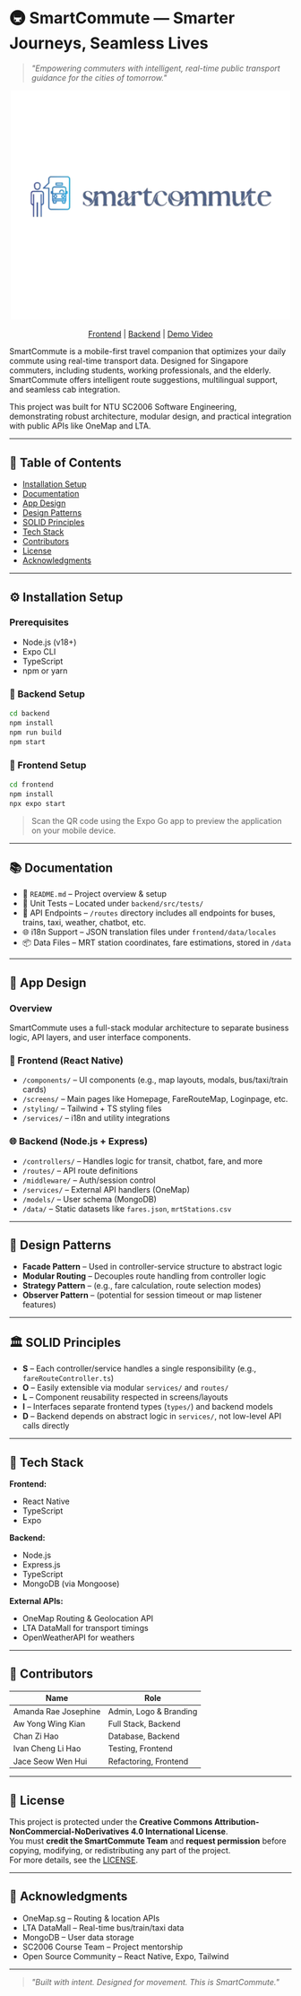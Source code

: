 # 🚇 SmartCommute — Smarter Journeys, Seamless Lives

> _"Empowering commuters with intelligent, real-time public transport guidance for the cities of tomorrow."_

<p align="center">
  <img src="./application/frontend/assets/SmartCommute_Logo.png" alt="SmartCommute Thumbnail" width="500"/>
</p>

<p align="center">
  <a href="[https://github.com/softwarelab3/2006-SCEX-L1/tree/main/application/frontend](https://github.com/Theawmaster/SmartCommute-Mobile-Application-/tree/main/application/frontend)">Frontend</a> |
  <a href="https://github.com/softwarelab3/2006-SCEX-L1/tree/main/application/backend">Backend</a> |
  <a href="https://www.youtube.com/watch?v=S7B_koAZyYg">Demo Video</a>
</p>

SmartCommute is a mobile-first travel companion that optimizes your daily commute using real-time transport data. Designed for Singapore commuters, including students, working professionals, and the elderly. SmartCommute offers intelligent route suggestions, multilingual support, and seamless cab integration.

This project was built for NTU SC2006 Software Engineering, demonstrating robust architecture, modular design, and practical integration with public APIs like OneMap and LTA.

---

## 📄 Table of Contents

- [Installation Setup](#-installation-setup)
- [Documentation](#-documentation)
- [App Design](#-app-design)
- [Design Patterns](#-design-patterns)
- [SOLID Principles](#-solid-principles)
- [Tech Stack](#-tech-stack)
- [Contributors](#-contributors)
- [License](#-license)
- [Acknowledgments](#-acknowledgments)

---

## ⚙️ Installation Setup

### Prerequisites

- Node.js (v18+)
- Expo CLI
- TypeScript
- npm or yarn

### 🔧 Backend Setup

```bash
cd backend
npm install
npm run build
npm start
```

### 📱 Frontend Setup

```bash
cd frontend
npm install
npx expo start
```

> Scan the QR code using the Expo Go app to preview the application on your mobile device.

---

## 📚 Documentation

- 📄 `README.md` – Project overview & setup
- 🧪 Unit Tests – Located under `backend/src/tests/`
- 📜 API Endpoints – `/routes` directory includes all endpoints for buses, trains, taxi, weather, chatbot, etc.
- 🌐 i18n Support – JSON translation files under `frontend/data/locales`
- 📦 Data Files – MRT station coordinates, fare estimations, stored in `/data`

---

## 🧩 App Design

### Overview

SmartCommute uses a full-stack modular architecture to separate business logic, API layers, and user interface components.

### 📱 Frontend (React Native)

- `/components/` – UI components (e.g., map layouts, modals, bus/taxi/train cards)
- `/screens/` – Main pages like Homepage, FareRouteMap, Loginpage, etc.
- `/styling/` – Tailwind + TS styling files
- `/services/` – i18n and utility integrations

### 🌐 Backend (Node.js + Express)

- `/controllers/` – Handles logic for transit, chatbot, fare, and more
- `/routes/` – API route definitions
- `/middleware/` – Auth/session control
- `/services/` – External API handlers (OneMap)
- `/models/` – User schema (MongoDB)
- `/data/` – Static datasets like `fares.json`, `mrtStations.csv`

---

## 🧠 Design Patterns

- **Facade Pattern** – Used in controller-service structure to abstract logic
- **Modular Routing** – Decouples route handling from controller logic
- **Strategy Pattern** – (e.g., fare calculation, route selection modes)
- **Observer Pattern** – (potential for session timeout or map listener features)

---

## 🏛️ SOLID Principles

- **S** – Each controller/service handles a single responsibility (e.g., `fareRouteController.ts`)
- **O** – Easily extensible via modular `services/` and `routes/`
- **L** – Component reusability respected in screens/layouts
- **I** – Interfaces separate frontend types (`types/`) and backend models
- **D** – Backend depends on abstract logic in `services/`, not low-level API calls directly

---

## 🧰 Tech Stack

**Frontend:**
- React Native
- TypeScript
- Expo

**Backend:**
- Node.js
- Express.js
- TypeScript
- MongoDB (via Mongoose)

**External APIs:**
- OneMap Routing & Geolocation API
- LTA DataMall for transport timings
- OpenWeatherAPI for weathers

---

## 👥 Contributors

| Name                  | Role                        |
|-----------------------|-----------------------------|
| Amanda Rae Josephine  | Admin, Logo & Branding      |
| Aw Yong Wing Kian     | Full Stack, Backend         |
| Chan Zi Hao           | Database, Backend           |
| Ivan Cheng Li Hao     | Testing, Frontend           |
| Jace Seow Wen Hui     | Refactoring, Frontend       |

---

## 📜 License

This project is protected under the **Creative Commons Attribution-NonCommercial-NoDerivatives 4.0 International License**.  
You must **credit the SmartCommute Team** and **request permission** before copying, modifying, or redistributing any part of the project.  
For more details, see the [LICENSE](http://creativecommons.org/licenses/by-nc-nd/4.0/).

---

## 🙏 Acknowledgments

- OneMap.sg – Routing & location APIs  
- LTA DataMall – Real-time bus/train/taxi data  
- MongoDB – User data storage  
- SC2006 Course Team – Project mentorship  
- Open Source Community – React Native, Expo, Tailwind

---

> _"Built with intent. Designed for movement. This is SmartCommute."_
